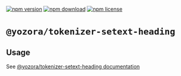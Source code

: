 [![npm version](https://img.shields.io/npm/v/@yozora/tokenizer-setext-heading.svg)](https://www.npmjs.com/package/@yozora/tokenizer-setext-heading)
[![npm download](https://img.shields.io/npm/dm/@yozora/tokenizer-setext-heading.svg)](https://www.npmjs.com/package/@yozora/tokenizer-setext-heading)
[![npm license](https://img.shields.io/npm/l/@yozora/tokenizer-setext-heading.svg)](https://www.npmjs.com/package/@yozora/tokenizer-setext-heading)


# `@yozora/tokenizer-setext-heading`


## Usage

  See [@yozora/tokenizer-setext-heading documentation](https://yozora.guanghechen.com/docs/package/tokenizer-setext-heading)
